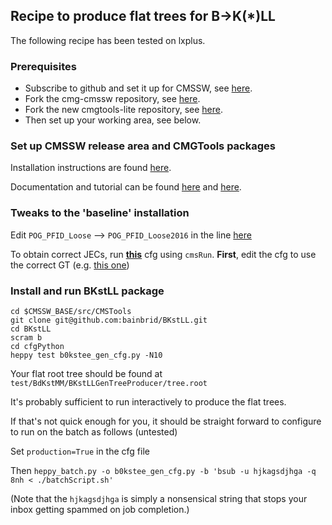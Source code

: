 ## Recipe to produce flat trees for B->K(*)LL

The following recipe has been tested on lxplus.

### Prerequisites

* Subscribe to github and set it up for CMSSW, see [here](http://cms-sw.github.io/faq.html#how-do-i-subscribe-to-github).
* Fork the cmg-cmssw repository, see [here](https://github.com/CERN-PH-CMG/cmg-cmssw).
* Fork the new cmgtools-lite repository, see [here](https://github.com/CERN-PH-CMG/cmgtools-lite).
* Then set up your working area, see below.

### Set up CMSSW release area and CMGTools packages

Installation instructions are found [here](https://twiki.cern.ch/twiki/bin/viewauth/CMS/CMGToolsReleasesExperimental#CMGTools_lite_development_releas). 

Documentation and tutorial can be found [here](https://twiki.cern.ch/twiki/bin/view/CMS/CMGToolsMain) and [here](https://twiki.cern.ch/twiki/bin/view/CMS/CMGToolsPythonAnalysis).

### Tweaks to the 'baseline' installation

Edit ```POG_PFID_Loose``` --> ```POG_PFID_Loose2016``` in the line [here](https://github.com/CERN-PH-CMG/cmgtools-lite/blob/94X_dev/H2TauTau/python/proto/analyzers/JetAnalyzer.py#L251)

To obtain correct JECs, run **[this](https://github.com/CERN-PH-CMG/cmgtools-lite/blob/94X_dev/RootTools/data/jec/getJec.py)** cfg using ```cmsRun```. **First**, edit the cfg to use the correct GT (e.g. [this one](https://github.com/ICBPHCMS/BKstLL/blob/master/cfgPython/b0kstee_gen_cfg.py#L108))

### Install and run BKstLL package

```
cd $CMSSW_BASE/src/CMSTools
git clone git@github.com:bainbrid/BKstLL.git
cd BKstLL
scram b
cd cfgPython
heppy test b0kstee_gen_cfg.py -N10
```

Your flat root tree should be found at ```test/BdKstMM/BKstLLGenTreeProducer/tree.root```

It's probably sufficient to run interactively to produce the flat trees.

If that's not quick enough for you, it should be straight forward to configure to run on the batch as follows (untested)

Set ```production=True``` in the cfg file

Then ```heppy_batch.py -o b0kstee_gen_cfg.py -b 'bsub -u hjkagsdjhga -q 8nh < ./batchScript.sh'```

(Note that the ```hjkagsdjhga``` is simply a nonsensical string that stops your inbox getting spammed on job completion.)

